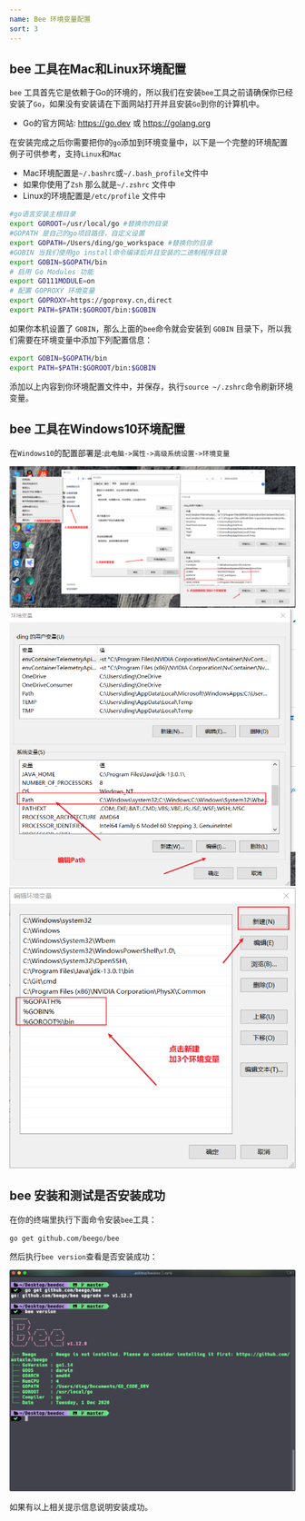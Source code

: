```yaml
---
name: Bee 环境变量配置
sort: 3
---
```


## bee 工具在Mac和Linux环境配置

`bee` 工具首先它是依赖于Go的环境的，所以我们在安装`bee`工具之前请确保你已经安装了`Go`，如果没有安装请在下面网站打开并且安装`Go`到你的计算机中。

- Go的官方网站: https://go.dev 或 https://golang.org

在安装完成之后你需要把你的`go`添加到环境变量中，以下是一个完整的环境配置例子可供参考，支持`Linux`和`Mac`

- Mac环境配置是`~/.bashrc`或`~/.bash_profile`文件中
- 如果你使用了`Zsh` 那么就是`~/.zshrc` 文件中
- Linux的环境配置是`/etc/profile` 文件中

``` bash
#go语言安装主根目录
export GOROOT=/usr/local/go #替换你的目录
#GOPATH 是自己的go项目路径，自定义设置
export GOPATH=/Users/ding/go_workspace #替换你的目录
#GOBIN 当我们使用go install命令编译后并且安装的二进制程序目录
export GOBIN=$GOPATH/bin
# 启用 Go Modules 功能
export GO111MODULE=on
# 配置 GOPROXY 环境变量
export GOPROXY=https://goproxy.cn,direct
export PATH=$PATH:$GOROOT/bin:$GOBIN
```

如果你本机设置了 `GOBIN`，那么上面的`bee`命令就会安装到 `GOBIN` 目录下，所以我们需要在环境变量中添加下列配置信息：

```bash
export GOBIN=$GOPATH/bin
export PATH=$PATH:$GOROOT/bin:$GOBIN
```

添加以上内容到你环境配置文件中，并保存，执行`source ~/.zshrc`命令刷新环境变量。

## bee 工具在Windows10环境配置

在`Windows10`的配置部署是:`此电脑->属性->高级系统设置->环境变量`

![golang_env](../images/env1.png)
![golang_env](../images/env2.png)
![golang_env](../images/env3.png)

## bee 安装和测试是否安装成功

在你的终端里执行下面命令安装`bee`工具：

`go get github.com/beego/bee`

然后执行`bee version`查看是否安装成功：

![bee_test](../images/bee_test.png)

如果有以上相关提示信息说明安装成功。